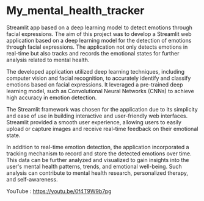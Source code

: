# My_mental_health_tracker
Streamlit app based on a deep learning model to detect emotions through facial expressions.
The aim of this project was to develop a Streamlit web application based on a deep learning model for the detection of emotions through facial expressions. The application not only detects emotions in real-time but also tracks and records the emotional states for further analysis related to mental health.

The developed application utilized deep learning techniques, including computer vision and facial recognition, to accurately identify and classify emotions based on facial expressions. It leveraged a pre-trained deep learning model, such as Convolutional Neural Networks (CNNs) to achieve high accuracy in emotion detection.

The Streamlit framework was chosen for the application due to its simplicity and ease of use in building interactive and user-friendly web interfaces. Streamlit provided a smooth user experience, allowing users to easily upload or capture images and receive real-time feedback on their emotional state.

In addition to real-time emotion detection, the application incorporated a tracking mechanism to record and store the detected emotions over time. This data can be further analyzed and visualized to gain insights into the user's mental health patterns, trends, and emotional well-being. Such analysis can contribute to mental health research, personalized therapy, and self-awareness.

YouTube : https://youtu.be/0f4T9W9b7pg
